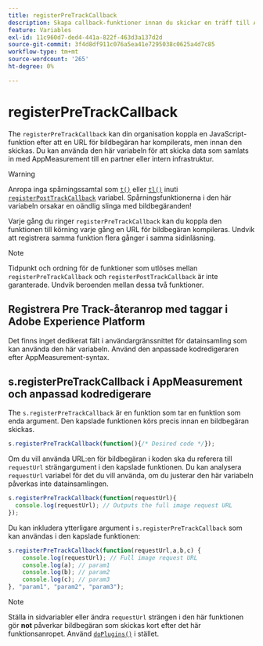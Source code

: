```yaml
---
title: registerPreTrackCallback
description: Skapa callback-funktioner innan du skickar en träff till Adobe.
feature: Variables
exl-id: 11c960d7-ded4-441a-822f-463d3a137d2d
source-git-commit: 3f4d8df911c076a5ea41e7295038c0625a4d7c85
workflow-type: tm+mt
source-wordcount: '265'
ht-degree: 0%

---
```


# registerPreTrackCallback

The `registerPreTrackCallback` kan din organisation koppla en JavaScript-funktion efter att en URL för bildbegäran har kompilerats, men innan den skickas. Du kan använda den här variabeln för att skicka data som samlats in med AppMeasurement till en partner eller intern infrastruktur.

>[!WARNING]
>
>Anropa inga spårningssamtal som [`t()`](t-method.md) eller [`tl()`](tl-method.md) inuti [`registerPostTrackCallback`](registerposttrackcallback.md) variabel. Spårningsfunktionerna i den här variabeln orsakar en oändlig slinga med bildbegäranden!

Varje gång du ringer `registerPreTrackCallback` kan du koppla den funktionen till körning varje gång en URL för bildbegäran kompileras. Undvik att registrera samma funktion flera gånger i samma sidinläsning.

>[!NOTE]
>
>Tidpunkt och ordning för de funktioner som utlöses mellan `registerPreTrackCallback` och `registerPostTrackCallback` är inte garanterade. Undvik beroenden mellan dessa två funktioner.

## Registrera Pre Track-återanrop med taggar i Adobe Experience Platform

Det finns inget dedikerat fält i användargränssnittet för datainsamling som kan använda den här variabeln. Använd den anpassade kodredigeraren efter AppMeasurement-syntax.

## s.registerPreTrackCallback i AppMeasurement och anpassad kodredigerare

The `s.registerPreTrackCallback` är en funktion som tar en funktion som enda argument. Den kapslade funktionen körs precis innan en bildbegäran skickas.

```js
s.registerPreTrackCallback(function(){/* Desired code */});
```

Om du vill använda URL:en för bildbegäran i koden ska du referera till `requestUrl` strängargument i den kapslade funktionen. Du kan analysera `requestUrl` variabel för det du vill använda, om du justerar den här variabeln påverkas inte datainsamlingen.

```js
s.registerPreTrackCallback(function(requestUrl){
  console.log(requestUrl); // Outputs the full image request URL
});
```

Du kan inkludera ytterligare argument i `s.registerPreTrackCallback` som kan användas i den kapslade funktionen:

```js
s.registerPreTrackCallback(function(requestUrl,a,b,c) {
    console.log(requestUrl); // Full image request URL
    console.log(a); // param1
    console.log(b); // param2
    console.log(c); // param3
}, "param1", "param2", "param3");
```

>[!NOTE]
>
>Ställa in sidvariabler eller ändra `requestUrl` strängen i den här funktionen gör **not** påverkar bildbegäran som skickas kort efter det här funktionsanropet. Använd [`doPlugins()`](doplugins.md) i stället.
